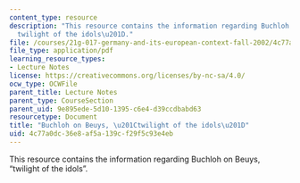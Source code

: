 ```yaml
---
content_type: resource
description: "This resource contains the information regarding Buchloh on Beuys, \u201C\
  twilight of the idols\u201D."
file: /courses/21g-017-germany-and-its-european-context-fall-2002/4c77a0dc36e8af5a139cf29f5c93e4eb_MIT21G_017F02_lec_12.pdf
file_type: application/pdf
learning_resource_types:
- Lecture Notes
license: https://creativecommons.org/licenses/by-nc-sa/4.0/
ocw_type: OCWFile
parent_title: Lecture Notes
parent_type: CourseSection
parent_uid: 9e895ede-5d10-1395-c6e4-d39ccdbabd63
resourcetype: Document
title: "Buchloh on Beuys, \u201Ctwilight of the idols\u201D"
uid: 4c77a0dc-36e8-af5a-139c-f29f5c93e4eb
---
```

This resource contains the information regarding Buchloh on Beuys, “twilight of the idols”.